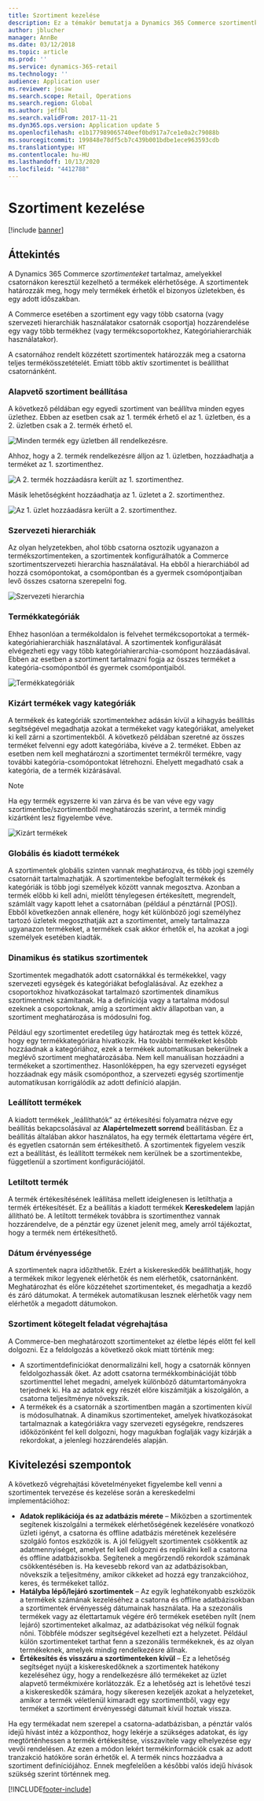 ```yaml
---
title: Szortiment kezelése
description: Ez a témakör bemutatja a Dynamics 365 Commerce szortimentkezelésének az alapfogalmait, és tartalmaz a megvalósítással kapcsolatos szempontokat a projekt számára.
author: jblucher
manager: AnnBe
ms.date: 03/12/2018
ms.topic: article
ms.prod: ''
ms.service: dynamics-365-retail
ms.technology: ''
audience: Application user
ms.reviewer: josaw
ms.search.scope: Retail, Operations
ms.search.region: Global
ms.author: jeffbl
ms.search.validFrom: 2017-11-21
ms.dyn365.ops.version: Application update 5
ms.openlocfilehash: e1b177989065740eef0bd917a7ce1e0a2c79088b
ms.sourcegitcommit: 199848e78df5cb7c439b001bdbe1ece963593cdb
ms.translationtype: HT
ms.contentlocale: hu-HU
ms.lasthandoff: 10/13/2020
ms.locfileid: "4412788"
---
```

# <a name="assortment-management"></a>Szortiment kezelése

[!include [banner](../includes/banner.md)]

## <a name="overview"></a>Áttekintés

A Dynamics 365 Commerce *szortimenteket* tartalmaz, amelyekkel csatornákon keresztül kezelhető a termékek elérhetősége. A szortimentek határozzák meg, hogy mely termékek érhetők el bizonyos üzletekben, és egy adott időszakban.

A Commerce esetében a szortiment egy vagy több csatorna (vagy szervezeti hierarchiák használatakor csatornák csoportja) hozzárendelése egy vagy több termékhez (vagy termékcsoportokhez, Kategóriahierarchiák használatakor).

A csatornához rendelt közzétett szortimentek határozzák meg a csatorna teljes termékösszetételét. Emiatt több aktív szortimentet is beállíthat csatornánként.

### <a name="basic-assortment-setup"></a>Alapvető szortiment beállítása

A következő példában egy egyedi szortiment van beállítva minden egyes üzlethez. Ebben az esetben csak az 1. termék érhető el az 1. üzletben, és a 2. üzletben csak a 2. termék érhető el.

![Minden termék egy üzletben áll rendelkezésre.](./media/Managing-assortments-figure1.png)

Ahhoz, hogy a 2. termék rendelkezésre álljon az 1. üzletben, hozzáadhatja a terméket az 1. szortimenthez.

![A 2. termék hozzáadásra került az 1. szortimenthez.](./media/Managing-assortments-figure2.png)

Másik lehetőségként hozzáadhatja az 1. üzletet a 2. szortimenthez.

![Az 1. üzlet hozzáadásra került a 2. szortimenthez.](./media/Managing-assortments-figure3.png)

### <a name="organization-hierarchies"></a>Szervezeti hierarchiák

Az olyan helyzetekben, ahol több csatorna osztozik ugyanazon a termékszortimenteken, a szortimentek konfigurálhatók a Commerce szortimentszervezeti hierarchia használatával. Ha ebből a hierarchiából ad hozzá csomópontokat, a csomópontban és a gyermek csomópontjaiban levő összes csatorna szerepelni fog.

![Szervezeti hierarchia](./media/Managing-assortments-figure4.png)

### <a name="product-categories"></a>Termékkategóriák

Ehhez hasonlóan a termékoldalon is felvehet termékcsoportokat a termék-kategóriahierarchiák használatával. A szortimentek konfigurálását elvégezheti egy vagy több kategóriahierarchia-csomópont hozzáadásával. Ebben az esetben a szortiment tartalmazni fogja az összes terméket a kategória-csomópontból és gyermek csomópontjaiból.

![Termékkategóriák](./media/Managing-assortments-figure5.png)

### <a name="excluded-products-or-categories"></a>Kizárt termékek vagy kategóriák

A termékek és kategóriák szortimentekhez adásán kívül a kihagyás beállítás segítségével megadhatja azokat a termékeket vagy kategóriákat, amelyeket ki kell zárni a szortimentekből. A következő példában szeretné az összes terméket felvenni egy adott kategóriába, kivéve a 2. terméket. Ebben az esetben nem kell meghatározni a szortimentet termékről termékre, vagy további kategória-csomópontokat létrehozni. Ehelyett megadható csak a kategória, de a termék kizárásával.

> [!NOTE]
> Ha egy termék egyszerre ki van zárva és be van véve egy vagy szortimentbe/szortimentből meghatározás szerint, a termék mindig kizártként lesz figyelembe véve.

![Kizárt termékek](./media/Managing-assortments-figure6.png)

### <a name="global-and-released-products"></a>Globális és kiadott termékek

A szortimentek globális szinten vannak meghatározva, és több jogi személy csatornáit tartalmazhatják. A szortimentekbe befoglalt termékek és kategóriák is több jogi személyek között vannak megosztva. Azonban a termék előbb ki kell adni, mielőtt ténylegesen értékesített, megrendelt, számlált vagy kapott lehet a csatornában (például a pénztárnál \[POS\]). Ebből következően annak ellenére, hogy két különböző jogi személyhez tartozó üzletek megoszthatják azt a szortimentet, amely tartalmazza ugyanazon termékeket, a termékek csak akkor érhetők el, ha azokat a jogi személyek esetében kiadták.

### <a name="dynamic-and-static-assortments"></a>Dinamikus és statikus szortimentek

Szortimentek megadhatók adott csatornákkal és termékekkel, vagy szervezeti egységek és kategóriákat befoglalásával. Az ezekhez a csoportokhoz hivatkozásokat tartalmazó szortimentek dinamikus szortimentnek számítanak. Ha a definíciója vagy a tartalma módosul ezeknek a csoportoknak, amíg a szortiment aktív állapotban van, a szortiment meghatározása is módosulni fog.

Például egy szortimentet eredetileg úgy határoztak meg és tettek közzé, hogy egy termékkategóriára hivatkozik. Ha további termékeket később hozzáadnak a kategóriához, ezek a termékek automatikusan bekerülnek a meglévő szortiment meghatározásába. Nem kell manuálisan hozzáadni a termékeket a szortimenthez. Hasonlóképpen, ha egy szervezeti egységet hozzáadnak egy másik csomóponthoz, a szervezeti egység szortimentje automatikusan korrigálódik az adott definíció alapján.

### <a name="stopped-products"></a>Leállított termékek

A kiadott termékek „leállíthatók” az értékesítési folyamatra nézve egy beállítás bekapcsolásával az **Alapértelmezett sorrend** beállításban. Ez a beállítás általában akkor használatos, ha egy termék élettartama végére ért, és egyetlen csatornán sem értékesíthető. A szortimentek figyelem veszik ezt a beállítást, és leállított termékek nem kerülnek be a szortimentekbe, függetlenül a szortiment konfigurációjától.

### <a name="blocked-products"></a>Letiltott termék

A termék értékesítésének leállítása mellett ideiglenesen is letilthatja a termék értékesítését. Ez a beállítás a kiadott termékek **Kereskedelem** lapján állítható be. A letiltott termékek továbbra is szortimenthez vannak hozzárendelve, de a pénztár egy üzenet jelenít meg, amely arról tájékoztat, hogy a termék nem értékesíthető.

### <a name="date-effectivity"></a>Dátum érvényessége

A szortimentek napra időzíthetők. Ezért a kiskereskedők beállíthatják, hogy a termékek mikor legyenek elérhetők és nem elérhetők, csatornánként. Meghatározhat és előre közzétehet szortimenteket, és megadhatja a kezdő és záró dátumokat. A termékek automatikusan lesznek elérhetők vagy nem elérhetők a megadott dátumokon.

### <a name="process-assortments-batch-job"></a>Szortiment kötegelt feladat végrehajtása

A Commerce-ben meghatározott szortimenteket az életbe lépés előtt fel kell dolgozni. Ez a feldolgozás a következő okok miatt történik meg:

- A szortimentdefiníciókat denormalizálni kell, hogy a csatornák könnyen feldolgozhassák őket. Az adott csatorna termékkombinációját több szortimenttel lehet megadni, amelyek különböző dátumtartományokra terjednek ki. Ha az adatok egy részét előre kiszámítják a kiszolgálón, a csatorna teljesítménye növekszik.
- A termékek és a csatornák a szortimentben magán a szortimenten kívül is módosulhatnak. A dinamikus szortimenteket, amelyek hivatkozásokat tartalmaznak a kategóriákra vagy szervezeti egységekre, rendszeres időközönként fel kell dolgozni, hogy magukban foglalják vagy kizárják a rekordokat, a jelenlegi hozzárendelés alapján.

## <a name="implementation-considerations"></a>Kivitelezési szempontok

A következő végrehajtási követelményeket figyelembe kell venni a szortimentek tervezése és kezelése során a kereskedelmi implementációhoz:

- **Adatok replikációja és az adatbázis mérete** – Miközben a szortimentek segítenek kiszolgálni a termékek elérhetőségének kezelésére vonatkozó üzleti igényt, a csatorna és offline adatbázis méretének kezelésére szolgáló fontos eszközök is. A jól felügyelt szortimentek csökkentik az adatmennyiséget, amelyet fel kell dolgozni és replikálni kell a csatorna és offline adatbázisokba. Segítenek a megőrzendő rekordok számának csökkentésében is. Ha kevesebb rekord van az adatbázisokban, növekszik a teljesítmény, amikor cikkeket ad hozzá egy tranzakcióhoz, keres, és termékeket tallóz.
- **Hatályba lépő/lejáró szortimentek** – Az egyik leghatékonyabb eszközök a termékek számának kezeléséhez a csatorna és offline adatbázisokban a szortimentek érvényesség dátumainak használata. Ha a szezonális termékek vagy az élettartamuk végére érő termékek esetében nyílt (nem lejáró) szortimenteket alkalmaz, az adatbázisokat vég nélkül fognak nőni. Többféle módszer segítségével kezelheti ezt a helyzetet. Például külön szortimenteket tarthat fenn a szezonális termékeknek, és az olyan termékeknek, amelyek mindig rendelkezésre állnak.
- **Értékesítés és visszáru a szortimenteken kívül** – Ez a lehetőség segítséget nyújt a kiskereskedőknek a szortimentek hatékony kezeléséhez úgy, hogy a rendelkezésre álló termékeket az üzlet alapvető termékmixére korlátozzák. Ez a lehetőség azt is lehetővé teszi a kiskereskedők számára, hogy sikeresen kezeljék azokat a helyzeteket, amikor a termék véletlenül kimaradt egy szortimentből, vagy egy terméket a szortiment érvényességi dátumait kívül hoztak vissza.

Ha egy termékadat nem szerepel a csatorna-adatbázisban, a pénztár valós idejű hívást intéz a központhoz, hogy lekérje a szükséges adatokat, és így megtörténhessen a termék értékesítése, visszavitele vagy elhelyezése egy vevői rendelésen. Az ezen a módon lekért termékinformációk csak az adott tranzakció hatóköre során érhetők el. A termék nincs hozzáadva a szortiment definíciójához. Ennek megfelelően a későbbi valós idejű hívások szükség szerint történnek meg.


[!INCLUDE[footer-include](../includes/footer-banner.md)]